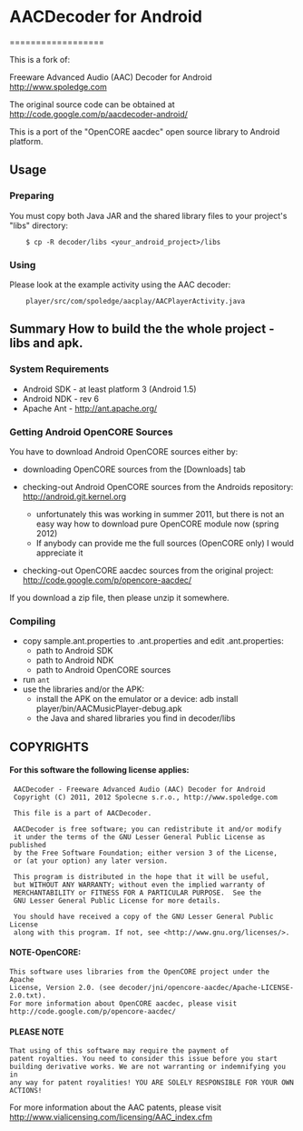 # AACDecoder for Android
==================

This is a fork of:

Freeware Advanced Audio (AAC) Decoder for Android
http://www.spoledge.com

The original source code can be obtained at http://code.google.com/p/aacdecoder-android/

This is a port of the "OpenCORE aacdec" open source library to Android platform.

## Usage

### Preparing

You must copy both Java JAR and the shared library files to your
project's "libs" directory:

        $ cp -R decoder/libs <your_android_project>/libs

### Using


Please look at the example activity using the AAC decoder:

        player/src/com/spoledge/aacplay/AACPlayerActivity.java


## Summary How to build the the whole project - libs and apk.


### System Requirements

  * Android SDK - at least platform 3 (Android 1.5)
  * Android NDK - rev 6
  * Apache Ant - http://ant.apache.org/



### Getting Android OpenCORE Sources

You have to download Android OpenCORE sources either by:
  * downloading OpenCORE sources from the [Downloads] tab
  * checking-out Android OpenCORE sources from the Androids repository: http://android.git.kernel.org             
    * unfortunately this was working in summer 2011, but there is not an easy way how to download pure OpenCORE module now (spring 2012)
    * If anybody can provide me the full sources (OpenCORE only) I would appreciate it

  * checking-out OpenCORE aacdec sources from the original project: 
http://code.google.com/p/opencore-aacdec/

If you download a zip file, then please unzip it somewhere.



### Compiling

  * copy sample.ant.properties to .ant.properties and edit .ant.properties:
    * path to Android SDK
    * path to Android NDK
    * path to Android OpenCORE sources
  * run ```ant```
  * use the libraries and/or the APK:
    * install the APK on the emulator or a device: adb install player/bin/AACMusicPlayer-debug.apk
    * the Java and shared libraries you find in decoder/libs


## COPYRIGHTS


#### For this software the following license applies:


     AACDecoder - Freeware Advanced Audio (AAC) Decoder for Android
     Copyright (C) 2011, 2012 Spolecne s.r.o., http://www.spoledge.com
      
     This file is a part of AACDecoder.
    
     AACDecoder is free software; you can redistribute it and/or modify
     it under the terms of the GNU Lesser General Public License as published
     by the Free Software Foundation; either version 3 of the License,
     or (at your option) any later version.
     
     This program is distributed in the hope that it will be useful,
     but WITHOUT ANY WARRANTY; without even the implied warranty of
     MERCHANTABILITY or FITNESS FOR A PARTICULAR PURPOSE.  See the
     GNU Lesser General Public License for more details.
     
     You should have received a copy of the GNU Lesser General Public License
     along with this program. If not, see <http://www.gnu.org/licenses/>.


#### NOTE-OpenCORE:
    This software uses libraries from the OpenCORE project under the Apache
    License, Version 2.0. (see decoder/jni/opencore-aacdec/Apache-LICENSE-2.0.txt).
    For more information about OpenCORE aacdec, please visit
    http://code.google.com/p/opencore-aacdec/


#### PLEASE NOTE

    That using of this software may require the payment of
    patent royalties. You need to consider this issue before you start
    building derivative works. We are not warranting or indemnifying you in
    any way for patent royalities! YOU ARE SOLELY RESPONSIBLE FOR YOUR OWN
    ACTIONS!

For more information about the AAC patents, please visit
http://www.vialicensing.com/licensing/AAC_index.cfm
